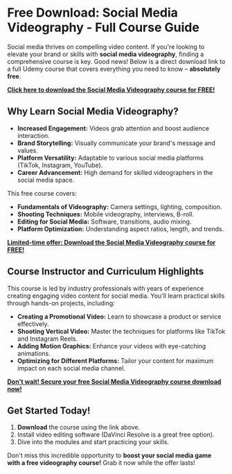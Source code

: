 # Free Download: Social Media Videography - Full Course Guide

Social media thrives on compelling video content. If you're looking to elevate your brand or skills with **social media videography**, finding a comprehensive course is key. Good news! Below is a direct download link to a full Udemy course that covers everything you need to know – **absolutely free**.

[**Click here to download the Social Media Videography course for FREE!**](https://udemywork.com/social-media-videography)

## Why Learn Social Media Videography?

*   **Increased Engagement:** Videos grab attention and boost audience interaction.
*   **Brand Storytelling:** Visually communicate your brand's message and values.
*   **Platform Versatility:** Adaptable to various social media platforms (TikTok, Instagram, YouTube).
*   **Career Advancement:** High demand for skilled videographers in the social media space.

This free course covers:

*   **Fundamentals of Videography:** Camera settings, lighting, composition.
*   **Shooting Techniques:** Mobile videography, interviews, B-roll.
*   **Editing for Social Media:** Software, transitions, audio mixing.
*   **Platform Optimization:** Understanding aspect ratios, length, and trends.

[**Limited-time offer: Download the Social Media Videography course for FREE!**](https://udemywork.com/social-media-videography)

## Course Instructor and Curriculum Highlights

This course is led by industry professionals with years of experience creating engaging video content for social media. You'll learn practical skills through hands-on projects, including:

*   **Creating a Promotional Video:** Learn to showcase a product or service effectively.
*   **Shooting Vertical Video:** Master the techniques for platforms like TikTok and Instagram Reels.
*   **Adding Motion Graphics:** Enhance your videos with eye-catching animations.
*   **Optimizing for Different Platforms:** Tailor your content for maximum impact on each social media channel.

[**Don't wait! Secure your free Social Media Videography course download now!**](https://udemywork.com/social-media-videography)

## Get Started Today!

1.  **Download** the course using the link above.
2.  Install video editing software (DaVinci Resolve is a great free option).
3.  Dive into the modules and start practicing your skills.

Don't miss this incredible opportunity to **boost your social media game with a free videography course!** Grab it now while the offer lasts!
